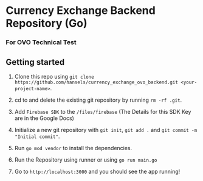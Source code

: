 # Currency Exchange Backend Repository (Go)
### For OVO Technical Test

## Getting started

1. Clone this repo using `git clone https://github.com/hansels/currency_exchange_ovo_backend.git <your-project-name>`.

2. cd to <your-project-name> and delete the existing git repository by running `rm -rf .git`.

3. Add `Firebase SDK` to the `/files/firebase` (The Details for this SDK Key are in the Google Docs)

4. Initialize a new git repository with `git init`, `git add .` and `git commit -m "Initial commit"`.

5. Run `go mod vendor` to install the dependencies.

6. Run the Repository using runner or using `go run main.go`

7. Go to `http://localhost:3000` and you should see the app running!
